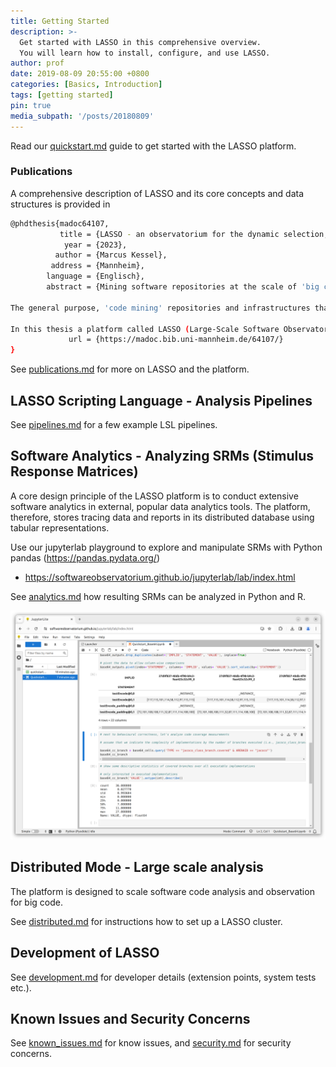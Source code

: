 ```yaml
---
title: Getting Started
description: >-
  Get started with LASSO in this comprehensive overview.
  You will learn how to install, configure, and use LASSO.
author: prof
date: 2019-08-09 20:55:00 +0800
categories: [Basics, Introduction]
tags: [getting started]
pin: true
media_subpath: '/posts/20180809'
---
```


Read our [quickstart.md](https://github.com/SoftwareObservatorium/lasso/blob/main/doc%2Fquickstart.md) guide to get started with the LASSO platform.

### Publications

A comprehensive description of LASSO and its core concepts and data structures is provided in

```bash
@phdthesis{madoc64107,
           title = {LASSO - an observatorium for the dynamic selection, analysis and comparison of software},
            year = {2023},
          author = {Marcus Kessel},
         address = {Mannheim},
        language = {Englisch},
        abstract = {Mining software repositories at the scale of 'big code' (i.e., big data) is a challenging activity. As well as finding a suitable software corpus and making it programmatically accessible through an index or database, researchers and practitioners have to establish an efficient analysis infrastructure and precisely define the metrics and data extraction approaches to be applied. Moreover, for analysis results to be generalizable, these tasks have to be applied at a large enough scale to have statistical significance, and if they are to be repeatable, the artefacts need to be carefully maintained and curated over time. Today, however, a lot of this work is still performed by human beings on a case-by-case basis, with the level of effort involved often having a significant negative impact on the generalisability and repeatability of studies, and thus on their overall scientific value.

The general purpose, 'code mining' repositories and infrastructures that have emerged in recent years represent a significant step forward because they automate many software mining tasks at an ultra-large scale and allow researchers and practitioners to focus on defining the questions they would like to explore at an abstract level. However, they are currently limited to static analysis and data extraction techniques, and thus cannot support (i.e., help automate) any studies which involve the execution of software systems. This includes experimental validations of techniques and tools that hypothesise about the behaviour (i.e., semantics) of software, or data analysis and extraction techniques that aim to measure dynamic properties of software.

In this thesis a platform called LASSO (Large-Scale Software Observatorium) is introduced that overcomes this limitation by automating the collection of dynamic (i.e., execution-based) information about software alongside static information. It features a single, ultra-large-scale corpus of executable software systems created by amalgamating existing Open Source software repositories and a dedicated DSL for defining abstract selection and analysis pipelines. Its key innovations are integrated capabilities for searching for selecting software systems based on their exhibited behaviour and an 'arena' that allows their responses to software tests to be compared in a purely data-driven way. We call the platform a 'software observatorium' since it is a place where the behaviour of large numbers of software systems can be observed, analysed and compared.},
             url = {https://madoc.bib.uni-mannheim.de/64107/}
}
```

See [publications.md](https://github.com/SoftwareObservatorium/lasso/blob/main/doc%2Fpublications.md) for more on LASSO and the platform.

## LASSO Scripting Language - Analysis Pipelines

See [pipelines.md](https://github.com/SoftwareObservatorium/lasso/blob/main/doc%2Fpipelines.md) for a few example LSL pipelines.

## Software Analytics - Analyzing SRMs (Stimulus Response Matrices)

A core design principle of the LASSO platform is to conduct extensive software analytics in external, popular data analytics tools. The platform, therefore, stores tracing data and reports in its distributed database using tabular representations.

Use our jupyterlab playground to explore and manipulate SRMs with Python pandas (https://pandas.pydata.org/)

- https://softwareobservatorium.github.io/jupyterlab/lab/index.html

See [analytics.md](https://github.com/SoftwareObservatorium/lasso/blob/main/doc%2Fanalytics.md) how resulting SRMs can be analyzed in Python and R.

![Alt text](https://github.com/SoftwareObservatorium/lasso/raw/main/doc%2Fimg%2Fquickstart_jupyterlab.png)

## Distributed Mode - Large scale analysis

The platform is designed to scale software code analysis and observation for big code.

See [distributed.md](https://github.com/SoftwareObservatorium/lasso/blob/main/doc%2Fdistributed.md) for instructions how to set up a LASSO cluster.

## Development of LASSO

See [development.md](https://github.com/SoftwareObservatorium/lasso/blob/main/doc%2Fdevelopment.md) for developer details (extension points, system tests etc.).

## Known Issues and Security Concerns

See [known_issues.md](https://github.com/SoftwareObservatorium/lasso/blob/main/doc%2Fknown_issues.md) for know issues, and [security.md](https://github.com/SoftwareObservatorium/lasso/blob/main/doc%2Fsecurity.md) for security concerns.

